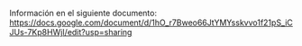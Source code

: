 Información en el siguiente documento:
https://docs.google.com/document/d/1hO_r7Bweo66JtYMYsskvvo1f21pS_iCJUs-7Kp8HWjI/edit?usp=sharing
